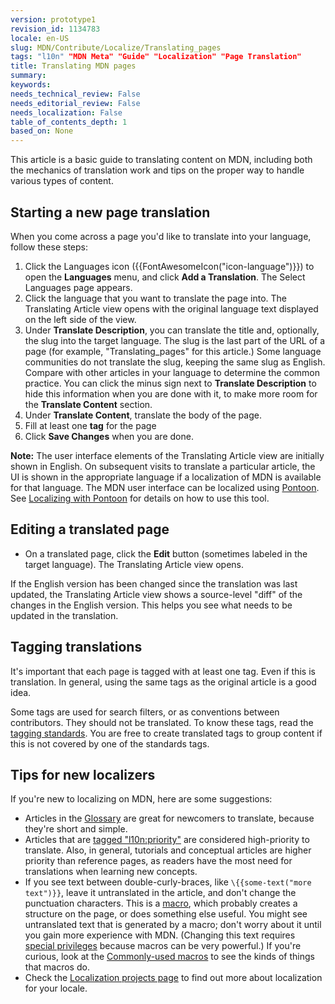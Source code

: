 ```yaml
---
version: prototype1
revision_id: 1134783
locale: en-US
slug: MDN/Contribute/Localize/Translating_pages
tags: "l10n" "MDN Meta" "Guide" "Localization" "Page Translation"
title: Translating MDN pages
summary: 
keywords: 
needs_technical_review: False
needs_editorial_review: False
needs_localization: False
table_of_contents_depth: 1
based_on: None
---
```

<p>This article is a basic guide to translating content on MDN, including both the mechanics of translation work and tips on the proper way to handle various types of content.</p>

<h2 id="Starting_a_new_page_translation">Starting a new page translation</h2>

<p>When you come across a page you'd like to translate into your language, follow these steps:</p>

<ol>
 <li>Click the Languages icon ({{FontAwesomeIcon("icon-language")}}) to open the <strong>Languages</strong> menu, and click <strong>Add a Translation</strong>. The Select Languages page appears.</li>
 <li>Click the language that you want to translate the page into. The Translating Article view opens with the original language text displayed on the left side of the view.</li>
 <li>Under <strong>Translate Description</strong>, you can translate the title and, optionally, the slug into the target language. The slug is the last part of the URL of a page (for example, "Translating_pages" for this article.) Some language communities do not translate the slug, keeping the same slug as English. Compare with other articles in your language to determine the common practice. You can click the minus sign next to <strong>Translate Description</strong> to hide this information when you are done with it, to make more room for the <strong>Translate Content</strong> section.</li>
 <li>Under <strong>Translate Content</strong>, translate the body of the page.</li>
 <li>Fill at least one <strong>tag</strong> for the page</li>
 <li>Click <strong>Save Changes</strong> when you are done.</li>
</ol>

<div class="note"><strong>Note:</strong> The user interface elements of the Translating Article view are initially shown in English. On subsequent visits to translate a particular article, the UI is shown in the appropriate language if a localization of MDN is available for that language. The MDN user interface can be localized using <a href="https://pontoon.mozilla.org/projects/mdn/" title="https://pontoon.mozilla.org/projects/mdn/">Pontoon</a>. See <a href="/en-US/docs/Mozilla/Localization/Localizing_with_Pontoon" title="/en-US/docs/Mozilla/Localization/Localizing_with_Pontoon">Localizing with Pontoon</a> for details on how to use this tool.</div>

<h2 id="Editing_a_translated_page">Editing a translated page</h2>

<ul>
 <li>On a translated page, click the <strong>Edit</strong> button (sometimes labeled in the target language). The Translating Article view opens.</li>
</ul>

<p>If the English version has been changed since the translation was last updated, the Translating Article view shows a source-level "diff" of the changes in the English version. This helps you see what needs to be updated in the translation.</p>

<h2 id="Tagging_translations">Tagging translations</h2>

<p>It's important that each page is tagged with at least one tag. Even if this is translation. In general, using the same tags as the original article is a good idea.</p>

<p>Some tags are used for search filters, or as conventions between contributors. They should not be translated. To know these tags, read the <a href="/en-US/docs/Project:MDN/Contributing/Tagging_standards">tagging standards</a>. You are free to create translated tags to group content if this is not covered by one of the standards tags.</p>

<h2 id="Tips_for_new_localizers">Tips for new localizers</h2>

<p>If you're new to localizing on MDN, here are some suggestions:</p>

<ul>
 <li>Articles in the <a href="/en-US/docs/Glossary">Glossary</a> are great for newcomers to translate, because they're short and simple.</li>
 <li>Articles that are <a href="/en-US/docs/tag/l10n%3Apriority">tagged "l10n:priority"</a> are considered high-priority to translate. Also, in general, tutorials and conceptual articles are higher priority than reference pages, as readers have the most need for translations when learning new concepts.</li>
 <li>If you see text between double-curly-braces, like <code>\{{some-text("more text")}}</code>, leave it untranslated in the article, and don't change the punctuation characters. This is a <a href="/en-US/docs/MDN/Contribute/Structures/Macros">macro</a>, which probably creates a structure on the page, or does something else useful. You might see untranslated text that is generated by a macro; don't worry about it until you gain more experience with MDN. (Changing this text requires <a href="/en-US/docs/MDN/Contribute/Tools/Template_editing">special privileges</a> because macros can be very powerful.) If you're curious, look at the <a href="/en-US/docs/MDN/Contribute/Structures/Macros/Commonly-used_macros">Commonly-used macros</a> to see the kinds of things that macros do.</li>
 <li>Check the <a href="/en-US/docs/MDN/Contribute/Localize/Localization_projects">Localization projects page</a> to find out more about localization for your locale.</li>
</ul>

<p>&nbsp;</p>

